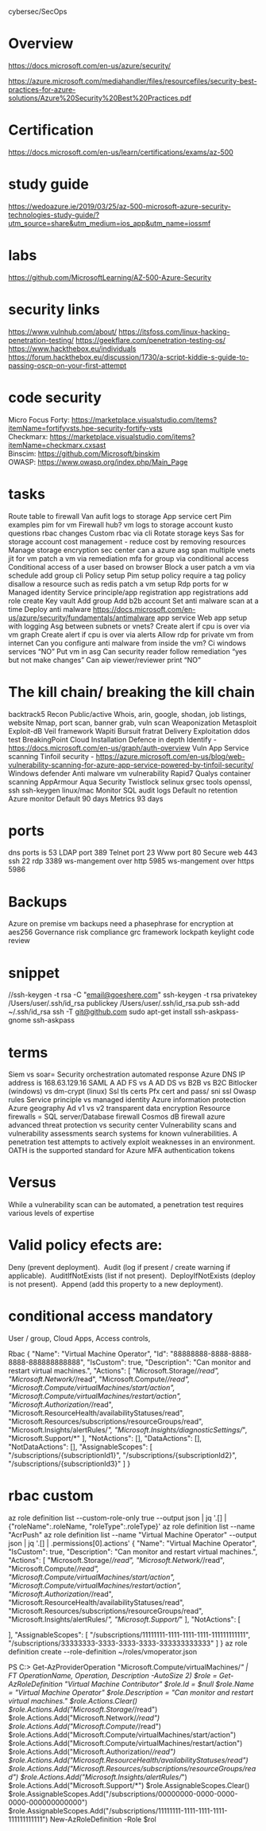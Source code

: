 cybersec/SecOps 

Overview
========
https://docs.microsoft.com/en-us/azure/security/

https://azure.microsoft.com/mediahandler/files/resourcefiles/security-best-practices-for-azure-solutions/Azure%20Security%20Best%20Practices.pdf

Certification
=============
https://docs.microsoft.com/en-us/learn/certifications/exams/az-500

study guide
===========
https://wedoazure.ie/2019/03/25/az-500-microsoft-azure-security-technologies-study-guide/?utm_source=share&utm_medium=ios_app&utm_name=iossmf

labs
=====
https://github.com/MicrosoftLearning/AZ-500-Azure-Security

security links
==============
https://www.vulnhub.com/about/
https://itsfoss.com/linux-hacking-penetration-testing/
https://geekflare.com/penetration-testing-os/
https://www.hackthebox.eu/individuals
https://forum.hackthebox.eu/discussion/1730/a-script-kiddie-s-guide-to-passing-oscp-on-your-first-attempt


code security
=============
Micro Focus Forty: https://marketplace.visualstudio.com/items?itemName=fortifyvsts.hpe-security-fortify-vsts
Checkmarx: https://marketplace.visualstudio.com/items?itemName=checkmarx.cxsast
Binscim: https://github.com/Microsoft/binskim
OWASP: https://www.owasp.org/index.php/Main_Page

tasks
=====
Route table to firewall
Van aufit logs to storage
App service cert
Pim examples
pim for vm
Firewall hub?
vm logs to storage account 
kusto questions
rbac changes
Custom rbac via cli
Rotate storage keys 
Sas for storage account
cost management - reduce cost by removing resources
Manage storage encryption 
sec center 
can a azure asg span multiple vnets
jit for vm
patch a vm via remediation
mfa for group via conditional access
Conditional access of a user based on browser 
Block a user
patch a vm via schedule
add group cli
Policy setup
Pim setup 
policy require a tag
policy disallow a resource such as redis
patch a vm setup
Rdp ports for w
Managed identity
Service principle/app registration 
app registrations add role
create Key vault 
Add group
Add b2b account 
Set anti malware scan at a time
Deploy anti malware 
https://docs.microsoft.com/en-us/azure/security/fundamentals/antimalware
app service
Web app setup with logging 
Asg between subnets or vnets?
Create alert if cpu is over via vm graph
Create alert if cpu is over via alerts 
Allow rdp for private vm from internet
Can you configure anti malware from inside the vm? Ci windows services “NO”
Put vm in asg
Can security reader follow remediation “yes but not make changes”
Can aip viewer/reviewer print “NO”


The kill chain/ breaking the kill chain
=======================================
backtrack5 
Recon
Public/active
Whois, arin, google, shodan, job listings, website
Nmap, port scan, banner grab, vuln scan
Weaponization
Metasploit
Exploit-dB
Veil framework
Wapiti
Bursuit
fratrat
Delivery
Exploitation
ddos test BreakingPoint Cloud
Installation
Defence in depth
Identify -https://docs.microsoft.com/en-us/graph/auth-overview
Vuln
App Service scanning
Tinfoil security - https://azure.microsoft.com/en-us/blog/web-vulnerability-scanning-for-azure-app-service-powered-by-tinfoil-security/
Windows defender
Anti malware
vm vulnerability
Rapid7
Qualys 
container scanning
AppArmour
Aqua Security
Twistlock
selinux
grsec
tools
openssl, ssh
ssh-keygen linux/mac
Monitor
SQL audit logs
Default no retention 
Azure monitor
Default 90 days
Metrics 93 days

ports
=====
dns ports is 53
LDAP port 389
Telnet port 23
Www port 80
Secure web 443
ssh 22 
rdp 3389
ws-mangement over http 5985
ws-mangement over https 5986

Backups
=======
Azure on premise vm backups need a phasephrase for encryption at aes256
Governance risk compliance 
grc framework lockpath keylight
code review


snippet
=======
//ssh-keygen -t rsa -C "email@goeshere.com"
ssh-keygen -t rsa
privatekey /Users/user/.ssh/id_rsa
publickey /Users/user/.ssh/id_rsa.pub
ssh-add ~/.ssh/id_rsa
ssh -T git@github.com
sudo apt-get install ssh-askpass-gnome ssh-askpass

terms
======
Siem vs soar= Security orchestration automated response 
Azure DNS IP address is 168.63.129.16
SAML
A AD FS vs A AD DS vs B2B vs B2C
Bitlocker (windows) vs dm-crypt (linux)
Ssl tls certs
Pfx cert and pass/ sni ssl
Owasp rules
Service principle vs managed identity
Azure information protection
Azure geography 
Ad v1 vs v2
transparent data encryption
Resource firewalls = SQL server/Database firewall
Cosmos dB firewall
azure advanced threat protection vs security center
Vulnerability scans and vulnerability assessments search systems for known vulnerabilities. 
A penetration test attempts to actively exploit weaknesses in an environment. 
OATH is the supported standard for Azure MFA authentication tokens 

Versus
======
While a vulnerability scan can be automated, a penetration test requires various levels of expertise


Valid policy efects are:
========================
Deny (prevent deployment). 
Audit (log if present / create warning if applicable). 
AuditIfNotExists (list if not present). 
DeployIfNotExists (deploy is not present). 
Append (add this property to a new deployment). 


conditional access mandatory
============================
User / group, Cloud Apps, Access controls,

Rbac 
{
  "Name": "Virtual Machine Operator",
  "Id": "88888888-8888-8888-8888-888888888888",
  "IsCustom": true,
  "Description": "Can monitor and restart virtual machines.",
  "Actions": [
    "Microsoft.Storage/*/read",
    "Microsoft.Network/*/read",
    "Microsoft.Compute/*/read",
    "Microsoft.Compute/virtualMachines/start/action",
    "Microsoft.Compute/virtualMachines/restart/action",
    "Microsoft.Authorization/*/read",
    "Microsoft.ResourceHealth/availabilityStatuses/read",
    "Microsoft.Resources/subscriptions/resourceGroups/read",
    "Microsoft.Insights/alertRules/*",
    "Microsoft.Insights/diagnosticSettings/*",
    "Microsoft.Support/*"
  ],
  "NotActions": [],
  "DataActions": [],
  "NotDataActions": [],
  "AssignableScopes": [
    "/subscriptions/{subscriptionId1}",
    "/subscriptions/{subscriptionId2}",
    "/subscriptions/{subscriptionId3}"
  ]
}

rbac custom
============
az role definition list --custom-role-only true --output json | jq '.[] | {"roleName":.roleName, "roleType":.roleType}'
az role definition list --name "AcrPush"
az role definition list --name "Virtual Machine Operator" --output json | jq '.[] | .permissions[0].actions'
{
  "Name": "Virtual Machine Operator",
  "IsCustom": true,
  "Description": "Can monitor and restart virtual machines.",
  "Actions": [
    "Microsoft.Storage/*/read",
    "Microsoft.Network/*/read",
    "Microsoft.Compute/*/read",
    "Microsoft.Compute/virtualMachines/start/action",
    "Microsoft.Compute/virtualMachines/restart/action",
    "Microsoft.Authorization/*/read",
    "Microsoft.ResourceHealth/availabilityStatuses/read",
    "Microsoft.Resources/subscriptions/resourceGroups/read",
    "Microsoft.Insights/alertRules/*",
    "Microsoft.Support/*"
  ],
  "NotActions": [

  ],
  "AssignableScopes": [
    "/subscriptions/11111111-1111-1111-1111-111111111111",
    "/subscriptions/33333333-3333-3333-3333-333333333333"
  ]
}
az role definition create --role-definition ~/roles/vmoperator.json

PS C:\> Get-AzProviderOperation "Microsoft.Compute/virtualMachines/*" | FT OperationName, Operation, Description -AutoSize
2) $role = Get-AzRoleDefinition "Virtual Machine Contributor" $role.Id = $null $role.Name = "Virtual Machine Operator" $role.Description = "Can monitor and restart virtual machines." $role.Actions.Clear() $role.Actions.Add("Microsoft.Storage/*/read") $role.Actions.Add("Microsoft.Network/*/read") $role.Actions.Add("Microsoft.Compute/*/read") $role.Actions.Add("Microsoft.Compute/virtualMachines/start/action") $role.Actions.Add("Microsoft.Compute/virtualMachines/restart/action") $role.Actions.Add("Microsoft.Authorization/*/read") $role.Actions.Add("Microsoft.ResourceHealth/availabilityStatuses/read") $role.Actions.Add("Microsoft.Resources/subscriptions/resourceGroups/read") $role.Actions.Add("Microsoft.Insights/alertRules/*") $role.Actions.Add("Microsoft.Support/*") $role.AssignableScopes.Clear() $role.AssignableScopes.Add("/subscriptions/00000000-0000-0000-0000-000000000000") $role.AssignableScopes.Add("/subscriptions/11111111-1111-1111-1111-111111111111") New-AzRoleDefinition -Role $rol
